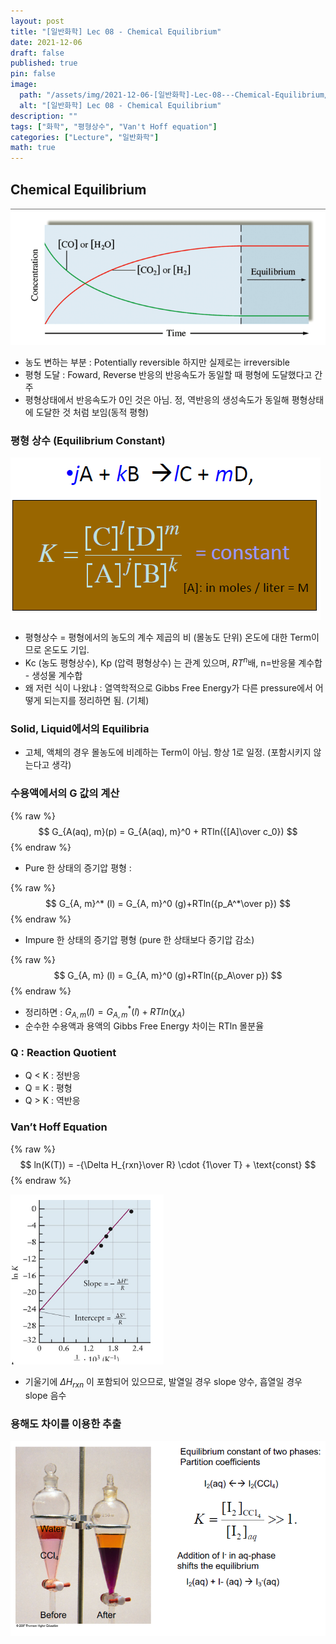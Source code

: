 ```yaml
---
layout: post
title: "[일반화학] Lec 08 - Chemical Equilibrium"
date: 2021-12-06
draft: false
published: true
pin: false
image:
  path: "/assets/img/2021-12-06-[일반화학]-Lec-08---Chemical-Equilibrium/0.png"
  alt: "[일반화학] Lec 08 - Chemical Equilibrium"
description: ""
tags: ["화학", "평형상수", "Van't Hoff equation"]
categories: ["Lecture", "일반화학"]
math: true
---
```



## Chemical Equilibrium


![](/assets/img/2021-12-06-[일반화학]-Lec-08---Chemical-Equilibrium/0.png)

- 농도 변하는 부분 : Potentially reversible 하지만 실제로는 irreversible
- 평형 도달 : Foward, Reverse 반응의 반응속도가 동일할 때 평형에 도달했다고 간주
- 평형상태에서 반응속도가 0인 것은 아님. 정, 역반응의 생성속도가 동일해 평형상태에 도달한 것 처럼 보임(동적 평형)

### 평형 상수 (Equilibrium Constant)


![](/assets/img/2021-12-06-[일반화학]-Lec-08---Chemical-Equilibrium/1.png)

- 평형상수 = 평형에서의 농도의 계수 제곱의 비 (몰농도 단위) 온도에 대한 Term이므로 온도도 기입.
- Kc (농도 평형상수), Kp (압력 평형상수) 는 관계 있으며, $RT^n$배, n=반응물 계수합 - 생성물 계수합
- 왜 저런 식이 나왔냐 : 열역학적으로 Gibbs Free Energy가 다른 pressure에서 어떻게 되는지를 정리하면 됨. (기체)

### Solid, Liquid에서의 Equilibria

- 고체, 액체의 경우 몰농도에 비례하는 Term이 아님. 항상 1로 일정. (포함시키지 않는다고 생각)

### 수용액에서의 G 값의 계산


{% raw %}
$$
G_{A(aq), m}(p) = G_{A(aq), m}^0 + RTln({[A]\over c_0})
$$
{% endraw %}


- Pure 한 상태의 증기압 평형 :

{% raw %}
$$
G_{A, m}^* (l) = G_{A, m}^0 (g)+RTln({p_A^*\over p})
$$
{% endraw %}


- Impure 한 상태의 증기압 평형 (pure 한 상태보다 증기압 감소)

{% raw %}
$$
G_{A, m} (l) = G_{A, m}^0 (g)+RTln({p_A\over p})
$$
{% endraw %}


- 정리하면 : $G_{A, m} (l) = G_{A, m}^* (l)+RTln(\chi_A)$
- 순수한 수용액과 용액의 Gibbs Free Energy 차이는 RTln 몰분율

### Q : Reaction Quotient

- Q < K : 정반응
- Q = K : 평형
- Q > K : 역반응

### Van’t Hoff Equation


{% raw %}
$$
ln(K(T)) = -{\Delta H_{rxn}\over R} \cdot {1\over T} + \text{const}
$$
{% endraw %}



![](/assets/img/2021-12-06-[일반화학]-Lec-08---Chemical-Equilibrium/2.png)

- 기울기에 $ΔH_{rxn}$ 이 포함되어 있으므로, 발열일 경우 slope 양수, 흡열일 경우 slope 음수

### 용해도 차이를 이용한 추출


![](/assets/img/2021-12-06-[일반화학]-Lec-08---Chemical-Equilibrium/3.png)


<script>
  window.MathJax = {
    tex: {
      macros: {
        R: "\\mathbb{R}",
        N: "\\mathbb{N}",
        Z: "\\mathbb{Z}",
        Q: "\\mathbb{Q}",
        C: "\\mathbb{C}",
        proj: "\\operatorname{proj}",
        rank: "\\operatorname{rank}",
        im: "\\operatorname{im}",
        dom: "\\operatorname{dom}",
        codom: "\\operatorname{codom}",
        argmax: "\\operatorname*{arg\,max}",
        argmin: "\\operatorname*{arg\,min}",
        "\{": "\\lbrace",
        "\}": "\\rbrace",
        sub: "\\subset",
        sup: "\\supset",
        sube: "\\subseteq",
        supe: "\\supseteq"
      },
      tags: "ams",
      strict: false, 
      inlineMath: [["$", "$"], ["\\(", "\\)"]],
      displayMath: [["$$", "$$"], ["\\[", "\\]"]]
    },
    options: {
      skipHtmlTags: ["script", "noscript", "style", "textarea", "pre"]
    }
  };
</script>
<script async src="https://cdn.jsdelivr.net/npm/mathjax@3/es5/tex-mml-chtml.js"></script>
